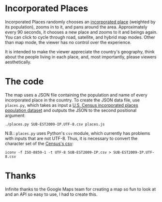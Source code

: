 # Incorporated Places

Incorporated Places randomly chooses an [incorporated
place](http://en.wikipedia.org/wiki/Place_(United_States_Census_Bureau)#Incorporated_place)
(weighted by its population), zooms in to it, and pans around the area.
Approximately every 90 seconds, it chooses a new place and zooms to it and
beings again. You can click to cycle through road, satellite, and hybrid map
modes. Other than map mode, the viewer has no control over the experience.

It is intended to make the viewer appreciate the country's geography, think
about the people living in each place, and, most importantly, please viewers
aesthetically.

# The code

The map uses a JSON file containing the population and name of every
incorporated place in the country. To create the JSON data file, use
`places.py`, which takes as input a [U.S. Census incorporated places population
dataset](http://www.census.gov/popest/datasets.html) and outputs the JSON to
the second positional argument:
   
    ./places.py SUB-EST2009-IP.UTF-8.csv places.js

N.B.: `places.py` uses Python's `csv` module, which currently has problems with
inputs that are not UTF-8. Thus, it is necessary to convert the character set
of the [Census's
csv](http://www.census.gov/popest/cities/files/SUB-EST2009-IP.csv):

    iconv -f ISO-8859-1 -t UTF-8 SUB-EST2009-IP.csv > SUB-EST2009-IP.UTF-8.csv

# Thanks

Infinite thanks to the Google Maps team for creating a map so fun to look at
and an API so easy to use, I had to create this.
